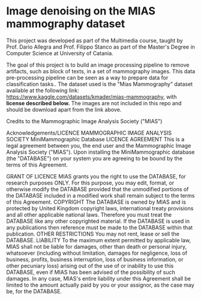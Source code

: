 # Image denoising on the MIAS mammography dataset

This project was developed as part of the Multimedia course, taught by Prof. Dario Allegra and Prof. Filippo Stanco as part of the Master's Degree in Computer Science at University of Catania.

The goal of this project is to build an image processing pipeline to remove artifacts, such as block of texts, in a set of mammography images.
This data pre-processing pipeline can be seen as a way to prepare data for classification tasks..
The dataset used is the "Mias Mammography" dataset available at the following link: https://www.kaggle.com/datasets/kmader/mias-mammography, with **license described below.**
The images are not included in this repo and should be download apart from the link above.

Credits to the Mammographic Image Analysis Society ("MIAS")

Acknowledgements/LICENCE
MAMMOGRAPHIC IMAGE ANALYSIS SOCIETY
MiniMammographic Database
LICENCE AGREEMENT
This is a legal agreement between you, the end user and the
Mammographic Image Analysis Society ("MIAS"). Upon installing the
MiniMammographic database (the "DATABASE") on your system you are
agreeing to be bound by the terms of this Agreement.

GRANT OF LICENCE
MIAS grants you the right to use the DATABASE, for research purposes
ONLY. For this purpose, you may edit, format, or otherwise modify the
DATABASE provided that the unmodified portions of the DATABASE included
in a modified work shall remain subject to the terms of this Agreement.
COPYRIGHT
The DATABASE is owned by MIAS and is protected by United Kingdom
copyright laws, international treaty provisions and all other
applicable national laws. Therefore you must treat the DATABASE
like any other copyrighted material. If the DATABASE is used in any
publications then reference must be made to the DATABASE within that
publication.
OTHER RESTRICTIONS
You may not rent, lease or sell the DATABASE.
LIABILITY
To the maximum extent permitted by applicable law, MIAS shall not
be liable for damages, other than death or personal injury,
whatsoever (including without limitation, damages for negligence,
loss of business, profits, business interruption, loss of
business information, or other pecuniary loss) arising out of the
use of or inability to use this DATABASE, even if MIAS has been
advised of the possibility of such damages. In any case, MIAS's
entire liability under this Agreement shall be limited to the
amount actually paid by you or your assignor, as the case may be,
for the DATABASE.
